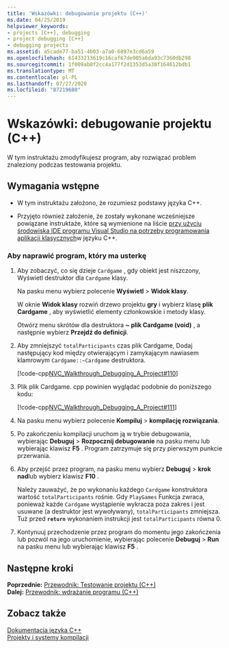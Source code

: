 ```yaml
---
title: 'Wskazówki: debugowanie projektu (C++)'
ms.date: 04/25/2019
helpviewer_keywords:
- projects [C++], debugging
- project debugging [C++]
- debugging projects
ms.assetid: a5cade77-ba51-4b03-a7a0-6897e3cd6a59
ms.openlocfilehash: 61433213619c16caf67de905a6da93c7360db298
ms.sourcegitcommit: 1f009ab0f2cc4a177f2d1353d5a38f164612bdb1
ms.translationtype: MT
ms.contentlocale: pl-PL
ms.lasthandoff: 07/27/2020
ms.locfileid: "87219680"
---
```

# <a name="walkthrough-debugging-a-project-c"></a>Wskazówki: debugowanie projektu (C++)

W tym instruktażu zmodyfikujesz program, aby rozwiązać problem znaleziony podczas testowania projektu.

## <a name="prerequisites"></a>Wymagania wstępne

- W tym instruktażu założono, że rozumiesz podstawy języka C++.

- Przyjęto również założenie, że zostały wykonane wcześniejsze powiązane instruktaże, które są wymienione na liście [przy użyciu środowiska IDE programu Visual Studio na potrzeby programowania aplikacji klasycznych](../ide/using-the-visual-studio-ide-for-cpp-desktop-development.md)w języku C++.

### <a name="to-fix-a-program-that-has-a-bug"></a>Aby naprawić program, który ma usterkę

1. Aby zobaczyć, co się dzieje `Cardgame` , gdy obiekt jest niszczony, Wyświetl destruktor dla `Cardgame` klasy.

   Na pasku menu wybierz polecenie **Wyświetl**  >  **Widok klasy**.

   W oknie **Widok klasy** rozwiń drzewo projektu **gry** i wybierz klasę **plik Cardgame** , aby wyświetlić elementy członkowskie i metody klasy.

   Otwórz menu skrótów dla destruktora **~ plik Cardgame (void)** , a następnie wybierz **Przejdź do definicji**.

1. Aby zmniejszyć `totalParticipants` czas plik Cardgame, Dodaj następujący kod między otwierającym i zamykającym nawiasem klamrowym `Cardgame::~Cardgame` destruktora.

   [!code-cpp[NVC_Walkthrough_Debugging_A_Project#110](../ide/codesnippet/CPP/walkthrough-debugging-a-project-cpp_1.cpp)]

1. Plik plik Cardgame. cpp powinien wyglądać podobnie do poniższego kodu:

   [!code-cpp[NVC_Walkthrough_Debugging_A_Project#111](../ide/codesnippet/CPP/walkthrough-debugging-a-project-cpp_2.cpp)]

1. Na pasku menu wybierz polecenie **Kompiluj**  >  **kompilację rozwiązania**.

1. Po zakończeniu kompilacji uruchom ją w trybie debugowania, wybierając **Debuguj**  >  **Rozpocznij debugowanie** na pasku menu lub wybierając klawisz **F5** . Program zatrzymuje się przy pierwszym punkcie przerwania.

1. Aby przejść przez program, na pasku menu wybierz **Debuguj**  >  **krok nad**lub wybierz klawisz **F10** .

   Należy zauważyć, że po wykonaniu każdego `Cardgame` konstruktora wartość `totalParticipants` rośnie. Gdy `PlayGames` Funkcja zwraca, ponieważ każde `Cardgame` wystąpienie wykracza poza zakres i jest usuwane (a destruktor jest wywoływany), `totalParticipants` zmniejsza. Tuż przed **`return`** wykonaniem instrukcji jest `totalParticipants` równa 0.

1. Kontynuuj przechodzenie przez program do momentu jego zakończenia lub pozwól na jego uruchomienie, wybierając polecenie **Debuguj**  >  **Run** na pasku menu lub wybierając klawisz **F5** .

## <a name="next-steps"></a>Następne kroki

**Poprzednie:** [Przewodnik: Testowanie projektu (C++)](../ide/walkthrough-testing-a-project-cpp.md)<br/>
**Dalej:** [Przewodnik: wdrażanie programu (C++)](../ide/walkthrough-deploying-your-program-cpp.md)

## <a name="see-also"></a>Zobacz także

[Dokumentacja języka C++](../cpp/cpp-language-reference.md)<br/>
[Projekty i systemy kompilacji](../build/projects-and-build-systems-cpp.md)<br/>

